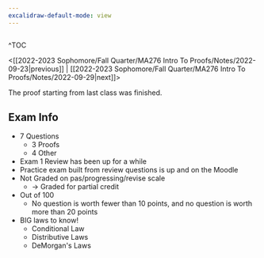 ```yaml
---
excalidraw-default-mode: view
---
```



```toc

```

^TOC

<[[2022-2023 Sophomore/Fall Quarter/MA276 Intro To Proofs/Notes/2022-09-23|previous]] | [[2022-2023 Sophomore/Fall Quarter/MA276 Intro To Proofs/Notes/2022-09-29|next]]>


The proof starting from last class was finished.

## Exam Info

- 7 Questions
	- 3 Proofs
	- 4 Other
- Exam 1 Review has been up for a while
- Practice exam built from review questions is up and on the Moodle
- Not Graded on pas/progressing/revise scale
	- $\to$ Graded for partial credit
- Out of 100
	- No question is worth fewer than 10 points, and no question is worth more than 20 points
- BIG laws to know!
	- Conditional Law
	- Distributive Laws
	- DeMorgan's Laws